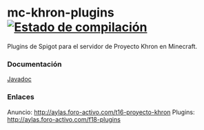 # mc-khron-plugins [![Estado de compilación](https://travis-ci.org/ComunidadAylas/mc-khron-plugins.svg?branch=master)](https://travis-ci.org/ComunidadAylas/mc-khron-plugins/builds)
Plugins de Spigot para el servidor de Proyecto Khron en Minecraft.

### Documentación
[Javadoc](https://comunidadaylas.github.io/mc-khron-plugins)

### Enlaces
Anuncio: http://aylas.foro-activo.com/t16-proyecto-khron
Plugins: http://aylas.foro-activo.com/f18-plugins
